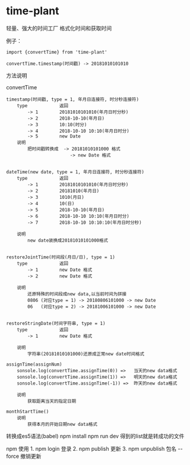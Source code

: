 # time-plant
轻量、强大的时间工厂
格式化时间和获取时间

例子：

    import {convertTime} from 'time-plant'

    convertTime.timestamp(时间戳) -> 20181010101010



方法说明


convertTime


    timestamp(时间戳, type = 1, 年月日连接符, 时分秒连接符)
        type            返回
            -> 1        20181010101010(年月日时分秒)
            -> 2        2018-10-10(年月日)
            -> 3        10:10(时分)
            -> 4        2018-10-10 10:10(年月日时分)
            -> 5        new Date
        说明
            把时间戳转换成  -> 20181010101000 格式 
                            -> new Date 格式


    dateTime(new date, type = 1, 年月日连接符, 时分秒连接符)
        type            返回
            -> 1        20181010101010(年月日时分秒)
            -> 2        20181010(年月日)
            -> 3        1010(月日)
            -> 4        10(日)
            -> 5        2018-10-10(年月日)
            -> 6        2018-10-10 10:10(年月日时分)
            -> 7        2018-10-10 10:10:10(年月日时分秒)
    
        说明
            new date装换成20181010101000格式
    

    restoreJointTime(时间段(月日/日), type = 1)
        type            返回
            -> 1        new Date 格式
            -> 2        new Date 格式
    
        说明
            还原特殊的时间段成new data,以当前时间为拼接
            0806 (对应type = 1) -> 20180806101000 -> new Date 
            06   (对应type = 2) -> 20181006101000 -> new Date


    restoreStringDate(时间字符串, type = 1)
        type            返回
            -> 1        new Date 格式
    
        说明
            字符串(20181010101000)还原成正常new date时间格式
    
    assignTime(assignNum)
        sonsole.log(convertTime.assignTime(0)) =>   当天的new data格式
        sonsole.log(convertTime.assignTime(1)) =>   明天的new data格式
        sonsole.log(convertTime.assignTime(-1)) =>  昨天的new data格式

        说明
            获取距离当天的指定日期

    monthStartTime()
        说明
            获得本月的开始日期new data格式


转换成es5语法(babel)
    npm install
    npm run dev
    得到的list就是转成功的文件


npm 使用
    1. npm login      登录
    2. npm publish    更新
    3. npm unpublish  包名 --force   撤销更新